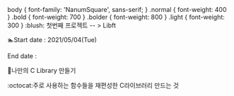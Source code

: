 <!DOCTYPE>
<html>
<head>
<link rel="stylesheet" type="text/css" href="https://cdn.jsdelivr.net/gh/moonspam/NanumSquare@1.0/nanumsquare.css">
body		{ font-family: 'NanumSquare', sans-serif; }
.normal		{ font-weight: 400 }
.bold		{ font-weight: 700 }
.bolder		{ font-weight: 800 }
.light		{ font-weight: 300 }
  </head>
  <body>
:blush: 첫번째 프로젝트 -- > Libft

:swimmer:Start date : 2021/05/04(Tue)

End date : 

:notebook_with_decorative_cover:나만의 C Library 만들기

:octocat:주로 사용하는 함수들을 재편성한 C라이브러리 만드는 것
</body>
</html>
